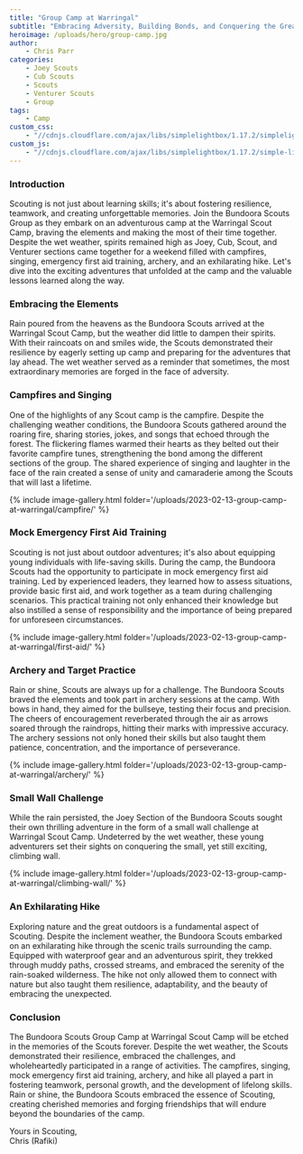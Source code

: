 ```yaml
---
title: "Group Camp at Warringal"
subtitle: "Embracing Adversity, Building Bonds, and Conquering the Great Outdoors"
heroimage: /uploads/hero/group-camp.jpg
author:
    - Chris Parr
categories:
    - Joey Scouts
    - Cub Scouts
    - Scouts
    - Venturer Scouts
    - Group
tags:
    - Camp
custom_css:
    - "//cdnjs.cloudflare.com/ajax/libs/simplelightbox/1.17.2/simplelightbox.min.css"
custom_js:
    - "//cdnjs.cloudflare.com/ajax/libs/simplelightbox/1.17.2/simple-lightbox.min.js"
---
```


### Introduction
Scouting is not just about learning skills; it's about fostering resilience, teamwork, and creating unforgettable memories. Join the Bundoora Scouts Group as they embark on an adventurous camp at the Warringal Scout Camp, braving the elements and making the most of their time together. Despite the wet weather, spirits remained high as Joey, Cub, Scout, and Venturer sections came together for a weekend filled with campfires, singing, emergency first aid training, archery, and an exhilarating hike. Let's dive into the exciting adventures that unfolded at the camp and the valuable lessons learned along the way.

### Embracing the Elements
Rain poured from the heavens as the Bundoora Scouts arrived at the Warringal Scout Camp, but the weather did little to dampen their spirits. With their raincoats on and smiles wide, the Scouts demonstrated their resilience by eagerly setting up camp and preparing for the adventures that lay ahead. The wet weather served as a reminder that sometimes, the most extraordinary memories are forged in the face of adversity.

### Campfires and Singing
One of the highlights of any Scout camp is the campfire. Despite the challenging weather conditions, the Bundoora Scouts gathered around the roaring fire, sharing stories, jokes, and songs that echoed through the forest. The flickering flames warmed their hearts as they belted out their favorite campfire tunes, strengthening the bond among the different sections of the group. The shared experience of singing and laughter in the face of the rain created a sense of unity and camaraderie among the Scouts that will last a lifetime.

{% include image-gallery.html folder='/uploads/2023-02-13-group-camp-at-warringal/campfire/' %}

### Mock Emergency First Aid Training
Scouting is not just about outdoor adventures; it's also about equipping young individuals with life-saving skills. During the camp, the Bundoora Scouts had the opportunity to participate in mock emergency first aid training. Led by experienced leaders, they learned how to assess situations, provide basic first aid, and work together as a team during challenging scenarios. This practical training not only enhanced their knowledge but also instilled a sense of responsibility and the importance of being prepared for unforeseen circumstances.

{% include image-gallery.html folder='/uploads/2023-02-13-group-camp-at-warringal/first-aid/' %}

### Archery and Target Practice
Rain or shine, Scouts are always up for a challenge. The Bundoora Scouts braved the elements and took part in archery sessions at the camp. With bows in hand, they aimed for the bullseye, testing their focus and precision. The cheers of encouragement reverberated through the air as arrows soared through the raindrops, hitting their marks with impressive accuracy. The archery sessions not only honed their skills but also taught them patience, concentration, and the importance of perseverance.

{% include image-gallery.html folder='/uploads/2023-02-13-group-camp-at-warringal/archery/' %}

### Small Wall Challenge

While the rain persisted, the Joey Section of the Bundoora Scouts sought their own thrilling adventure in the form of a small wall challenge at Warringal Scout Camp. Undeterred by the wet weather, these young adventurers set their sights on conquering the small, yet still exciting, climbing wall.

{% include image-gallery.html folder='/uploads/2023-02-13-group-camp-at-warringal/climbing-wall/' %}

### An Exhilarating Hike
Exploring nature and the great outdoors is a fundamental aspect of Scouting. Despite the inclement weather, the Bundoora Scouts embarked on an exhilarating hike through the scenic trails surrounding the camp. Equipped with waterproof gear and an adventurous spirit, they trekked through muddy paths, crossed streams, and embraced the serenity of the rain-soaked wilderness. The hike not only allowed them to connect with nature but also taught them resilience, adaptability, and the beauty of embracing the unexpected.

### Conclusion
The Bundoora Scouts Group Camp at Warringal Scout Camp will be etched in the memories of the Scouts forever. Despite the wet weather, the Scouts demonstrated their resilience, embraced the challenges, and wholeheartedly participated in a range of activities. The campfires, singing, mock emergency first aid training, archery, and hike all played a part in fostering teamwork, personal growth, and the development of lifelong skills. Rain or shine, the Bundoora Scouts embraced the essence of Scouting, creating cherished memories and forging friendships that will endure beyond the boundaries of the camp.

Yours in Scouting,  
Chris (Rafiki)
